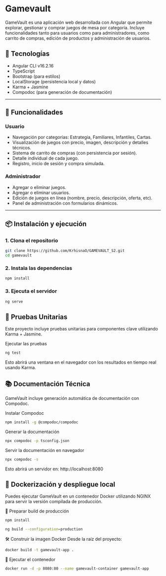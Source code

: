 # Gamevault

GameVault es una aplicación web desarrollada con Angular que permite explorar, gestionar y comprar juegos de mesa por categoría. Incluye funcionalidades tanto para usuarios como para administradores, como carrito de compras, edición de productos y administración de usuarios.

## 🚀 Tecnologías

- Angular CLI v16.2.16
- TypeScript
- Bootstrap (para estilos)
- LocalStorage (persistencia local y datos)
- Karma + Jasmine
- Compodoc (para generación de documentación)

---

## 🧩 Funcionalidades

### Usuario
- Navegación por categorías: Estrategia, Familiares, Infantiles, Cartas.
- Visualización de juegos con precio, imagen, descripción y detalles técnicos.
- Sistema de carrito de compras (con persistencia por sesión).
- Detalle individual de cada juego.
- Registro, inicio de sesión y compra simulada.

### Administrador
- Agregar o eliminar juegos.
- Agregar o eliminar usuarios.
- Edición de juegos en línea (nombre, precio, descripción, oferta, etc).
- Panel de administración con formularios dinámicos.

---

## 📦 Instalación y ejecución

### 1. Clona el repositorio

```bash
git clone https://github.com/KrhisnaO/GAMEVAULT_S2.git
cd gamevault
```

### 2. Instala las dependencias

```bash
npm install
```

### 3. Ejecuta el servidor

```bash
ng serve
```

## 🧪 Pruebas Unitarias
Este proyecto incluye pruebas unitarias para componentes clave utilizando Karma + Jasmine.

Ejecutar las pruebas
```bash
ng test
```
Esto abrirá una ventana en el navegador con los resultados en tiempo real usando Karma.

## 📚 Documentación Técnica
GameVault incluye generación automática de documentación con Compodoc.

Instalar Compodoc
```bash
npm install -g @compodoc/compodoc
```
Generar la documentación
```bash
npx compodoc -p tsconfig.json
```
Servir la documentación en navegador
```bash
npx compodoc -s
```
Esto abrirá un servidor en: http://localhost:8080


## 🐳 Dockerización y despliegue local
Puedes ejecutar GameVault en un contenedor Docker utilizando NGINX para servir la versión compilada de producción.

🔧 Preparar build de producción

```bash
npm install
```
```bash
ng build --configuration=production
```

🛠️ Construir la imagen Docker
Desde la raíz del proyecto:
```bash
docker build -t gamevault-app .
```

🚀 Ejecutar el contenedor
```bash
docker run -d -p 8080:80 --name gamevault-container gamevault-app
```